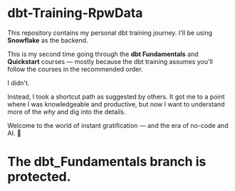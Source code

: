 # dbt-Training-RpwData

This repository contains my personal dbt training journey. I'll be using **Snowflake** as the backend.

This is my second time going through the **dbt Fundamentals** and **Quickstart** courses — mostly because the dbt training assumes you'll follow the courses in the recommended order.

I didn't.

Instead, I took a shortcut path as suggested by others. It got me to a point where I was knowledgeable and productive, but now I want to understand more of the *why* and dig into the details.

Welcome to the world of instant gratification — and the era of no-code and AI. 🤔


# **The dbt_Fundamentals branch is protected.**
